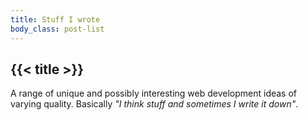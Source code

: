 ```yaml
---
title: Stuff I wrote
body_class: post-list
---
```

<section>
  <h1 class="display-title display-title--large">{{< title >}}</h1>
  <p>A range of unique and possibly interesting web development ideas of varying quality. Basically <em>"I think stuff and sometimes I write it down"</em>.</p>
</section>